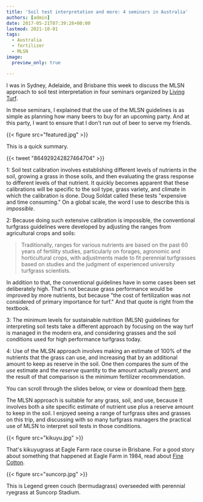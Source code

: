 ```yaml
---
title: 'Soil test interpretation and more: 4 seminars in Australia'
authors: [admin]
date: 2017-05-21T07:39:28+00:00
lastmod: 2021-10-01
tags:
  - Australia
  - fertilizer
  - MLSN
image:
  preview_only: true

---
```


I was in Sydney, Adelaide, and Brisbane this week to discuss the MLSN approach to soil test interpretation in four seminars organized by [Living Turf](https://livingturf.com.au/).

In these seminars, I explained that the use of the MLSN guidelines is as simple as planning how many beers to buy for an upcoming party. And at this party, I want to ensure that I don't run out of beer to serve my friends.

{{< figure src="featured.jpg" >}}

This is a quick summary.

{{< tweet "864929242827464704" >}}

1: Soil test calibration involves establishing different levels of nutrients in the soil, growing a grass in those soils, and then evaluating the grass response to different levels of that nutrient. It quickly becomes apparent that these calibrations will be specific to the soil type, grass variety, and climate in which the calibration is done. Doug Soldat called these tests "expensive and time consuming." On a global scale, the word I use to describe this is *impossible*.

2: Because doing such extensive calibration is impossible, the conventional turfgrass guidelines were developed by adjusting the ranges from agricultural crops and soils: 

> Traditionally, ranges for various nutrients are based on the past 60 years of fertility studies, particularly on forages, agronomic and horticultural crops, with adjustments made to fit perennial turfgrasses based on studies and the judgment of experienced university turfgrass scientists.

In addition to that, the conventional guidelines have in some cases been set deliberately high. That's not because grass performance would be improved by more nutrients, but because "the cost of fertilization was not considered of primary importance for turf." And that quote is right from the textbook.

3: The minimum levels for sustainable nutrition (MLSN) guidelines for interpreting soil tests take a different approach by focusing on the way turf is managed in the modern era, and considering grasses and the soil conditions used for high performance turfgrass today.

4: Use of the MLSN approach involves making an estimate of 100% of the nutrients that the grass can use, and increasing that by an additional amount to keep as reserve in the soil. One then compares the sum of the _use_ estimate and the _reserve_ quantity to the amount actually _present_, and the result of that comparison is the minimum fertilizer recommendation.

You can scroll through the slides below, or view or download them [here](https://speakerdeck.com/micahwoods/the-mlsn-approach-to-soil-test-interpretation).

<script async class="speakerdeck-embed" data-slide="6" data-id="466d4db64cdc4b4c9ffb9265326c75eb" data-ratio="1.33333333333333" src="//speakerdeck.com/assets/embed.js"></script>

The MLSN approach is suitable for any grass, soil, and use, because it involves both a site specific estimate of nutrient use plus a reserve amount to keep in the soil. I enjoyed seeing a range of turfgrass sites and grasses on this trip, and discussing with so many turfgrass managers the practical use of MLSN to interpret soil tests in those conditions.

{{< figure src="kikuyu.jpg" >}}

That's kikuyugrass at Eagle Farm race course in Brisbane. For a good story about something that happened at Eagle Farm in 1984, read about [Fine Cotton](https://en.wikipedia.org/wiki/Fine_Cotton).

{{< figure src="suncorp.jpg" >}}

This is Legend green couch (bermudagrass) overseeded with perennial ryegrass at Suncorp Stadium.
